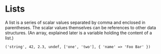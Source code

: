# Lists


A list is a series of scalar values separated by comma and enclosed in parentheses.
The scalar values themselves can be references to other data structures.
(An array, explained later is a variable holding the content of a list.)

```
('string', 42, 2.3, undef, ['one', 'two'], { 'name' => 'Foo Bar' })
```


